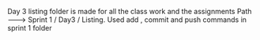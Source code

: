 Day 3 listing folder is made for all the class work and the assignments
Path ---> Sprint 1 / Day3 / Listing.
Used add , commit and push commands in sprint 1 folder

